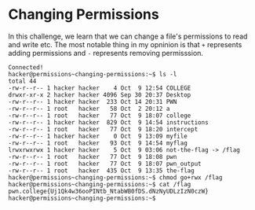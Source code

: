 # Changing Permissions
In this challenge, we learn that we can change a file's permissions to read and write etc. The most notable thing in my opninion is that `+` represents adding permissions and `-` represents removing permisssion.
```
Connected!
hacker@permissions~changing-permissions:~$ ls -l
total 44
-rw-r--r-- 1 hacker hacker    4 Oct  9 12:54 COLLEGE
drwxr-xr-x 2 hacker hacker 4096 Sep 30 20:37 Desktop
-rw-r--r-- 1 hacker hacker  233 Oct 14 20:31 PWN
-rw-r--r-- 1 root   hacker   58 Oct  2 20:12 a
-rw-r--r-- 1 root   hacker   77 Oct  9 18:07 college
-rw-r--r-- 1 hacker hacker  829 Oct  9 14:54 instructions
-rw-r--r-- 1 root   hacker   77 Oct  9 18:20 intercept
-rw-r--r-- 1 hacker hacker    0 Oct  9 13:09 myfile
-rw-r--r-- 1 root   hacker   93 Oct  9 14:54 myflag
lrwxrwxrwx 1 hacker hacker    5 Oct  9 03:06 not-the-flag -> /flag
-rw-r--r-- 1 root   hacker   77 Oct  9 18:08 pwn
-rw-r--r-- 1 root   hacker   77 Oct  9 18:07 pwn_output
-rw-r--r-- 1 root   hacker  435 Oct  9 13:35 the-flag
hacker@permissions~changing-permissions:~$ chmod go+rwx /flag
hacker@permissions~changing-permissions:~$ cat /flag
pwn.college{Uj1Qk4w36ooPINtb_NtabWB0fDS.dNzNyUDLzIzN0czW}
hacker@permissions~changing-permissions:~$
```
